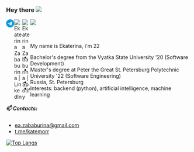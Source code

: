 ### Hey there <img src="https://media.giphy.com/media/hvRJCLFzcasrR4ia7z/giphy.gif" width="25px">
<a href="https://t.me/katemorr">
  <img align="left" alt="Ekaterina Zababurina | Telegram" width="22px" src="https://raw.githubusercontent.com/AvokadoProject/avokadoproject.github.io/master/icons/telegram.svg" />
</a>
<a href="https://www.linkedin.com/in/ekaterina-zababurina/">
  <img align="left" alt="Ekaterina Zababurina | LinkedIn" width="22px" src="https://raw.githubusercontent.com/peterthehan/peterthehan/master/assets/linkedin.svg" />
</a>
<a href="https://open.spotify.com/user/63mcvtnwn6h8ablhqadnhbhbm">
  <img align="left" alt="Ekaterina Zababurina | Spotify" width="22px" src="https://raw.githubusercontent.com/peterthehan/peterthehan/master/assets/spotify.svg" />
</a>

![](https://visitor-badge.glitch.me/badge?page_id=zkatemor.zkatemor)

<br />

My name is Ekaterina, i'm 22
- Bachelor's degree from the Vyatka State University '20 (Software Development)
- Master's degree at Peter the Great St. Petersburg Polytechnic University '22 (Software Engineering)
- Russia, St. Petersburg
- Interests: backend (python), artificial intelligence, machine learning

##### 📫 Contacts:
- ea.zababurina@gmail.com 
- [t.me/katemorr](http://t.me/katemorr)

[![Top Langs](https://github-readme-stats.vercel.app/api/top-langs/?username=zkatemor&hide=c%23)](https://github.com/anuraghazra/github-readme-stats)
